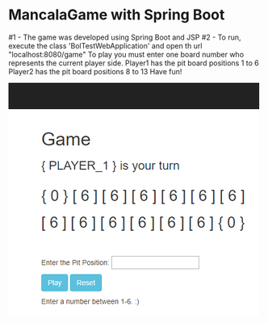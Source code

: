 # MancalaGame with Spring Boot

#1 - The game was developed using Spring Boot and JSP
#2 - To run, execute the class 'BolTestWebApplication'
     and open th url "localhost:8080/game"
	 To play you must enter one board number who represents the current player side.
	 Player1 has the pit board positions 1 to 6
	 Player2 has the pit board positions 8 to 13
	 Have fun!



![game.png](https://raw.githubusercontent.com/spdiana/MancalaGame/master/Asset/game.png)

